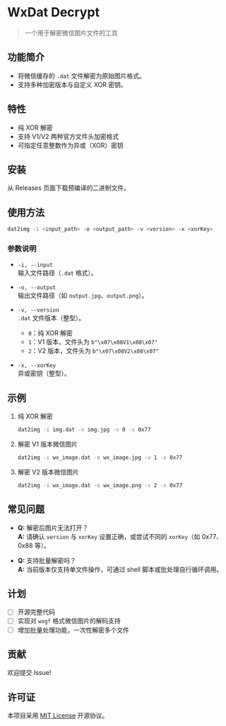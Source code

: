 # WxDat Decrypt

> 一个用于解密微信图片文件的工具

## 功能简介

- 将微信缓存的 `.dat` 文件解密为原始图片格式。
- 支持多种加密版本与自定义 XOR 密钥。

## 特性

- 纯 XOR 解密
- 支持 V1/V2 两种官方文件头加密格式
- 可指定任意整数作为异或（XOR）密钥

## 安装

从 Releases 页面下载预编译的二进制文件。

## 使用方法

```bash
dat2img -i <input_path> -o <output_path> -v <version> -x <xorKey>
```

### 参数说明

- `-i, --input`  
  输入文件路径（`.dat` 格式）。

- `-o, --output`  
  输出文件路径（如 `output.jpg`、`output.png`）。

- `-v, --version`  
  `.dat` 文件版本（整型）。  
  - `0`：纯 XOR 解密  
  - `1`：V1 版本，文件头为 `b"\x07\x08V1\x08\x07"`  
  - `2`：V2 版本，文件头为 `b"\x07\x08V2\x08\x07"`

- `-x, --xorKey`  
  异或密钥（整型）。

## 示例

1. 纯 XOR 解密 
   ```bash
   dat2img -i img.dat -o img.jpg -v 0 -x 0x77
   ```

2. 解密 V1 版本微信图片  
   ```bash
   dat2img -i wx_image.dat -o wx_image.jpg -v 1 -x 0x77
   ```

3. 解密 V2 版本微信图片  
   ```bash
   dat2img -i wx_image.dat -o wx_image.png -v 2 -x 0x77
   ```

## 常见问题

- **Q:** 解密后图片无法打开？  
  **A:** 请确认 `version` 与 `xorKey` 设置正确，或尝试不同的 `xorKey`（如 0x77、0x88 等）。

- **Q:** 支持批量解密吗？  
  **A:** 当前版本仅支持单文件操作，可通过 shell 脚本或批处理自行循环调用。

## 计划

- [ ] 开源完整代码
- [ ] 实现对 `wxgf` 格式微信图片的解码支持  
- [ ] 增加批量处理功能，一次性解密多个文件

## 贡献

欢迎提交 Issue!

## 许可证

本项目采用 [MIT License](./LICENSE) 开源协议。
